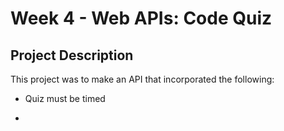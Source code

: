 # Week 4 - Web APIs: Code Quiz

## Project Description

This project was to make an API that incorporated the following:

- Quiz must be timed

- 